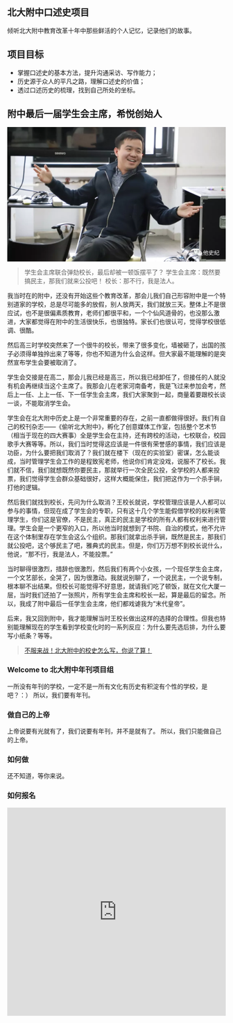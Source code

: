 ## 北大附中口述史项目
倾听北大附中教育改革十年中那些鲜活的个人记忆，记录他们的故事。

## 项目目标

* 掌握口述史的基本方法，提升沟通采访、写作能力；
* 历史源于众人的平凡之路，理解口述史的价值；
* 透过口述历史的梳理，找到自己所处的坐标。

## 附中最后一届学生会主席，希悦创始人

<img src="/images/cihang.png" alt="boy" align=center />

> 学生会主席联合弹劾校长，最后却被一顿饭摆平了？
学生会主席：既然要搞民主，那我们就来公投吧！
校长：那不行，我是法人。 

我当时在的附中，还没有开始这些个教育改革，那会儿我们自己形容附中是一个特别道家的学校，总是尽可能多的放假，别人放两天，我们就放三天。整体上不是很应试，也不是很偏素质教育，老师们都很平和，一个个仙风道骨的，也没那么激进，大家都觉得在附中的生活很快乐，也很独特。家长们也很认可，觉得学校很低调、很酷。 

然后高三时学校突然来了一个很牛的校长，带来了很多变化，墙被砸了，出国的孩子必须得单独拎出来了等等，你也不知道为什么会这样。但大家最不能理解的是突然宣布学生会要被取消了。

学生会交接是在高二，那会儿我已经是高三，所以我已经卸任了，但接任的人就没有机会再继续当这个主席了。我那会儿在老家河南备考，我是飞过来参加会考，然后上一任、上上一任、下一任学生会主席，我们大家聚到一起，商量着要跟校长谈一谈，不能取消学生会。
 
学生会在北大附中历史上是一个非常重要的存在，之前一直都做得很好。我们有自己的校刊杂志——《偷听北大附中》，孵化了创意媒体工作室，包括整个艺术节（相当于现在的四大赛事）全是学生会在主持，还有跨校的活动，七校联合，校园歌手大赛等等。所以，我们当时觉得这应该是一件很有荣誉感的事情，我们应该是功臣，为什么要把我们取消了？我们就在楼下（现在的实验室）密谋，怎么能谈成，当时管理学生会工作的是程致宪老师，他说你们肯定没戏，说服不了校长。我们就不信，我们就想既然你要民主，那就举行一次全民公投，全学校的人都来投票，我们觉得学生会群众基础很好，这样大概能保住，我们把这作为一个杀手锏，打他的逻辑。

然后我们就找到校长，先问为什么取消？王校长就说，学校管理应该是人人都可以参与的事情，但现在成了学生会的专职，只有这十几个学生能假借学校的权利来管理学生，你们这是官僚，不是民主，真正的民主是学校的所有人都有权利来进行管理。学生会是一个更窄的入口，所以他当时就想到了书院、自治的模式，他不允许在这个体制里存在学生会这么个组织。那我们就拿出杀手锏，既然是民主，那我们就公投吧，这个够民主了吧，雅典式的民主。但是，你们万万想不到校长说什么，他说，“那不行，我是法人，不能投票。”
 
当时聊得很激烈，措辞也很激烈，然后我们有两个小女孩，一个现任学生会主席，一个文艺部长，全哭了，因为很激动。我就说别聊了，一个说民主，一个说专制，根本聊不出结果。但校长可能觉得不好意思，就请我们吃了顿饭，就在文化大厦一层，当时我们还拍了一张照片，所有学生会主席和校长一起，算是最后的留念。所以，我成了附中最后一任学生会主席，他们都戏谑我为“末代皇帝”。
<!-- more -->
后来，我又回到附中，我才能理解当时王校长做出这样的选择的合理性。但我也特别能理解现在的学生看到学校变化时的一系列反应：为什么要先选后排，为什么要写小纸条？等等。

> [不服来战！北大附中的校史怎么写，你说了算！](https://mp.weixin.qq.com/s?__biz=MzU2MzUwNDYzNQ==&mid=2247483666&idx=1&sn=1c773af634e456446b324859425ecb01&chksm=fc587586cb2ffc903cde7c722a7a887dc0acea5755a7a8ff8452d0e434f8e03853a91425b9fd&mpshare=1&scene=1&srcid=0506HZWnClKDe6zM5w9oOAXo&pass_ticket=i9%2FaVLMUYIEJzkQrecTO7fmunmRr6LHZDkAQ6D5ypNJ0sW3sQ1PVpAJb3S58W4Rt#rd)


### Welcome to 北大附中年刊项目组

一所没有年刊的学校，一定不是一所有文化有历史有积淀有个性的学校，是吧？：）
所以，我们要有年刊。

### 做自己的上帝

上帝说要有光就有了，我们说要有年刊，并不是就有了。
所以，我们只能做自己的上帝。

### 如何做

还不知道，等你来说。

### 如何报名

<iframe width="640px" height= "480px" src= "https://forms.office.com/Pages/ResponsePage.aspx?id=dvGcSe515EmAwVKvzSjStX_OJCfvpMRDiZr_vPuTJPBUN1BDT1JQQzVIWElTRzNQWlpXUTQ0V0sxSi4u&embed=true" frameborder= "0" marginwidth= "0" marginheight= "0" style= "border: none; max-width:100%; max-height:100vh" allowfullscreen webkitallowfullscreen mozallowfullscreen msallowfullscreen> </iframe>